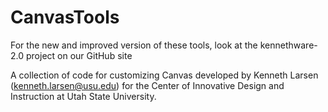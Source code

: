 CanvasTools
===========

For the new and improved version of these tools, look at the kennethware-2.0 project on our GitHub site

A collection of code for customizing Canvas developed by Kenneth Larsen (kenneth.larsen@usu.edu) for the Center of Innovative Design and Instruction at Utah State University.


